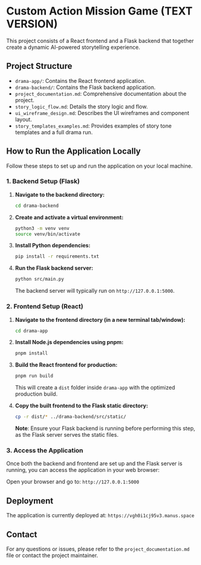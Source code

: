 # Custom Action Mission Game (TEXT VERSION)

This project consists of a React frontend and a Flask backend that together create a dynamic AI-powered storytelling experience.

## Project Structure

- `drama-app/`: Contains the React frontend application.
- `drama-backend/`: Contains the Flask backend application.
- `project_documentation.md`: Comprehensive documentation about the project.
- `story_logic_flow.md`: Details the story logic and flow.
- `ui_wireframe_design.md`: Describes the UI wireframes and component layout.
- `story_templates_examples.md`: Provides examples of story tone templates and a full drama run.

## How to Run the Application Locally

Follow these steps to set up and run the application on your local machine.

### 1. Backend Setup (Flask)

1.  **Navigate to the backend directory:**
    ```bash
    cd drama-backend
    ```

2.  **Create and activate a virtual environment:**
    ```bash
    python3 -m venv venv
    source venv/bin/activate
    ```

3.  **Install Python dependencies:**
    ```bash
    pip install -r requirements.txt
    ```

4.  **Run the Flask backend server:**
    ```bash
    python src/main.py
    ```
    The backend server will typically run on `http://127.0.0.1:5000`.

### 2. Frontend Setup (React)

1.  **Navigate to the frontend directory (in a new terminal tab/window):**
    ```bash
    cd drama-app
    ```

2.  **Install Node.js dependencies using pnpm:**
    ```bash
    pnpm install
    ```

3.  **Build the React frontend for production:**
    ```bash
    pnpm run build
    ```
    This will create a `dist` folder inside `drama-app` with the optimized production build.

4.  **Copy the built frontend to the Flask static directory:**
    ```bash
    cp -r dist/* ../drama-backend/src/static/
    ```
    **Note**: Ensure your Flask backend is running before performing this step, as the Flask server serves the static files.

### 3. Access the Application

Once both the backend and frontend are set up and the Flask server is running, you can access the application in your web browser:

Open your browser and go to: `http://127.0.0.1:5000`

## Deployment

The application is currently deployed at: `https://vgh0i1cj95v3.manus.space`

## Contact

For any questions or issues, please refer to the `project_documentation.md` file or contact the project maintainer.

